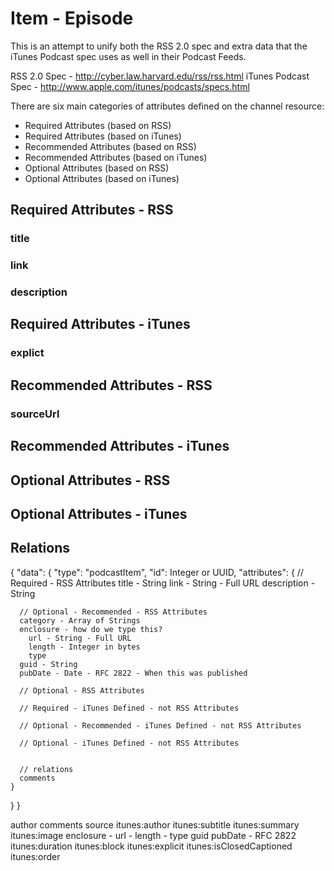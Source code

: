 Item - Episode
================================================================================

This is an attempt to unify both the RSS 2.0 spec and extra data that the
iTunes Podcast spec uses as well in their Podcast Feeds.

RSS 2.0 Spec - http://cyber.law.harvard.edu/rss/rss.html
iTunes Podcast Spec - http://www.apple.com/itunes/podcasts/specs.html

There are six main categories of attributes defined on the channel resource:

- Required Attributes (based on RSS)
- Required Attributes (based on iTunes)
- Recommended Attributes (based on RSS)
- Recommended Attributes (based on iTunes)
- Optional Attributes (based on RSS)
- Optional Attributes (based on iTunes)

Required Attributes - RSS
--------------------------------------------------------------------------------

### title

### link

### description


Required Attributes - iTunes
--------------------------------------------------------------------------------

### explict


Recommended Attributes - RSS
--------------------------------------------------------------------------------
### sourceUrl

Recommended Attributes - iTunes
--------------------------------------------------------------------------------


Optional Attributes - RSS
--------------------------------------------------------------------------------


Optional Attributes - iTunes
--------------------------------------------------------------------------------


Relations
--------------------------------------------------------------------------------

{
  "data": {
    "type": "podcastItem",
    "id": Integer or UUID,
    "attributes": {
      // Required - RSS Attributes
      title - String
      link  - String - Full URL
      description - String

      // Optional - Recommended - RSS Attributes
      category - Array of Strings
      enclosure - how do we type this?
        url - String - Full URL
        length - Integer in bytes
        type
      guid - String
      pubDate - Date - RFC 2822 - When this was published

      // Optional - RSS Attributes

      // Required - iTunes Defined - not RSS Attributes

      // Optional - Recommended - iTunes Defined - not RSS Attributes

      // Optional - iTunes Defined - not RSS Attributes


      // relations
      comments
    }
  }
}


author
comments
source
itunes:author
itunes:subtitle
itunes:summary
itunes:image
enclosure - url - length - type
guid
pubDate - RFC 2822
itunes:duration
itunes:block
itunes:explicit
itunes:isClosedCaptioned
itunes:order
